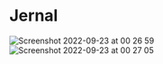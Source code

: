# Jernal

![Screenshot 2022-09-23 at 00 26 59](https://user-images.githubusercontent.com/5494102/191862286-8da3463e-a3f6-4a85-86c4-aa8569569a77.png)
![Screenshot 2022-09-23 at 00 27 05](https://user-images.githubusercontent.com/5494102/191862284-52abfc3d-26d0-4c6f-b183-5989254b0c8c.png)
